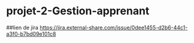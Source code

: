 # projet-2-Gestion-apprenant
##lien de jira
https://jira.external-share.com/issue/0dee1455-d2b6-44c1-a3f0-b7bd09e101c8
